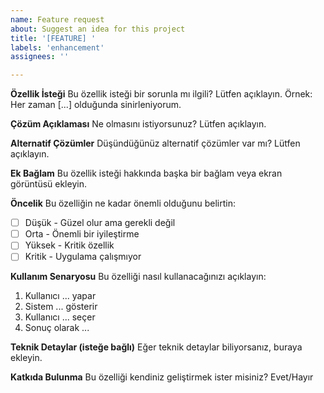 ```yaml
---
name: Feature request
about: Suggest an idea for this project
title: '[FEATURE] '
labels: 'enhancement'
assignees: ''

---
```


**Özellik İsteği**
Bu özellik isteği bir sorunla mı ilgili? Lütfen açıklayın. Örnek: Her zaman [...] olduğunda sinirleniyorum.

**Çözüm Açıklaması**
Ne olmasını istiyorsunuz? Lütfen açıklayın.

**Alternatif Çözümler**
Düşündüğünüz alternatif çözümler var mı? Lütfen açıklayın.

**Ek Bağlam**
Bu özellik isteği hakkında başka bir bağlam veya ekran görüntüsü ekleyin.

**Öncelik**
Bu özelliğin ne kadar önemli olduğunu belirtin:
- [ ] Düşük - Güzel olur ama gerekli değil
- [ ] Orta - Önemli bir iyileştirme
- [ ] Yüksek - Kritik özellik
- [ ] Kritik - Uygulama çalışmıyor

**Kullanım Senaryosu**
Bu özelliği nasıl kullanacağınızı açıklayın:
1. Kullanıcı ... yapar
2. Sistem ... gösterir
3. Kullanıcı ... seçer
4. Sonuç olarak ...

**Teknik Detaylar (isteğe bağlı)**
Eğer teknik detaylar biliyorsanız, buraya ekleyin.

**Katkıda Bulunma**
Bu özelliği kendiniz geliştirmek ister misiniz? Evet/Hayır 